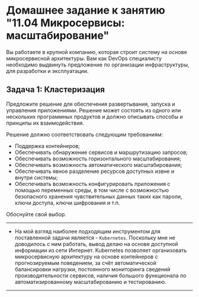 
# Домашнее задание к занятию "11.04 Микросервисы: масштабирование"

Вы работаете в крупной компанию, которая строит систему на основе микросервисной архитектуры.
Вам как DevOps специалисту необходимо выдвинуть предложение по организации инфраструктуры, для разработки и эксплуатации.

## Задача 1: Кластеризация

Предложите решение для обеспечения развертывания, запуска и управления приложениями.
Решение может состоять из одного или нескольких программных продуктов и должно описывать способы и принципы их взаимодействия.

Решение должно соответствовать следующим требованиям:
- Поддержка контейнеров;
- Обеспечивать обнаружение сервисов и маршрутизацию запросов;
- Обеспечивать возможность горизонтального масштабирования;
- Обеспечивать возможность автоматического масштабирования;
- Обеспечивать явное разделение ресурсов доступных извне и внутри системы;
- Обеспечивать возможность конфигурировать приложения с помощью переменных среды, в том числе с возможностью безопасного хранения чувствительных данных таких как пароли, ключи доступа, ключи шифрования и т.п.

Обоснуйте свой выбор.

- - - 
* На мой взгляд наиболее подходящим инструментом для поставленной задачи является - `Kubernetes`. Поскольку мне не доводилось с ним работать, вывод делаю на основе доступной информации из сети Интернет. Kubernetes позволяет организовать микросервисную архитектуру на основе контейнеров с прогнозируемым поведением, за счёт автоматической балансировки нагрузки, постоянного мониторинга сведений производительности сервисов, наличия большого функционала по автоматизированному масштабированию и тестированию.
- - -
